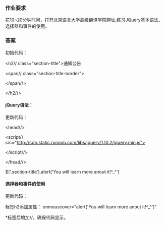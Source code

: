 
### 作业要求

花10~20分钟时间，打开北京语言大学高级翻译学院网址,练习JQuery基本语法、选择器和事件的使用。

### 答案

初始代码：

<h2// class="section-title">通知公告
  
<span// class="section-title-border">
  
</span//>

</h2//>
                        
#### jQuery语法：

更新代码： 

<head//>

<script// src="http://cdn.static.runoob.com/libs/jquery/1.10.2/jquery.min.js">
  
</script//>

</head//>
                            
$('.section-title').alert('You will learn more anout it!^_^')

#### 选择器和事件的使用

更新代码：

标签h2添加属性： onmouseover="alert('You will learn more anout it!^_^')"

*标签后增加//，确保代码显示。
